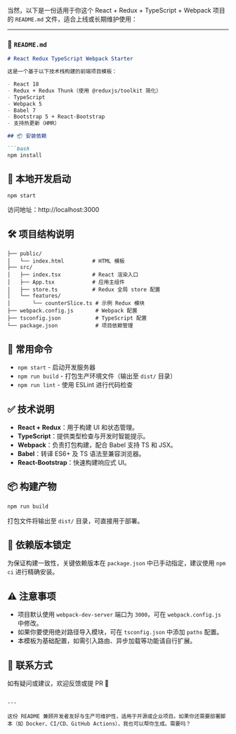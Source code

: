 当然，以下是一份适用于你这个 React + Redux + TypeScript + Webpack 项目的 `README.md` 文件，适合上线或长期维护使用：

---

### 📘 `README.md`

```markdown
# React Redux TypeScript Webpack Starter

这是一个基于以下技术栈构建的前端项目模板：

- React 18
- Redux + Redux Thunk（使用 @reduxjs/toolkit 简化）
- TypeScript
- Webpack 5
- Babel 7
- Bootstrap 5 + React-Bootstrap
- 支持热更新（HMR）

## 📦 安装依赖

```bash
npm install
```

## 🚀 本地开发启动

```bash
npm start
```

访问地址：http://localhost:3000

## 🛠️ 项目结构说明

```
├── public/
│   └── index.html         # HTML 模板
├── src/
│   ├── index.tsx          # React 渲染入口
│   ├── App.tsx            # 应用主组件
│   ├── store.ts           # Redux 全局 store 配置
│   └── features/
│       └── counterSlice.ts # 示例 Redux 模块
├── webpack.config.js       # Webpack 配置
├── tsconfig.json           # TypeScript 配置
└── package.json            # 项目依赖管理
```

## 🧱 常用命令

- `npm start` - 启动开发服务器
- `npm run build` - 打包生产环境文件（输出至 `dist/` 目录）
- `npm run lint` - 使用 ESLint 进行代码检查

## ✅ 技术说明

- **React + Redux**：用于构建 UI 和状态管理。
- **TypeScript**：提供类型检查与开发时智能提示。
- **Webpack**：负责打包构建，配合 Babel 支持 TS 和 JSX。
- **Babel**：转译 ES6+ 及 TS 语法至兼容浏览器。
- **React-Bootstrap**：快速构建响应式 UI。

## 📦 构建产物

```bash
npm run build
```

打包文件将输出至 `dist/` 目录，可直接用于部署。

## 📄 依赖版本锁定

为保证构建一致性，关键依赖版本在 `package.json` 中已手动指定，建议使用 `npm ci` 进行精确安装。

## ⚠️ 注意事项

- 项目默认使用 `webpack-dev-server` 端口为 `3000`，可在 `webpack.config.js` 中修改。
- 如果你要使用绝对路径导入模块，可在 `tsconfig.json` 中添加 `paths` 配置。
- 本模板为基础配置，如需引入路由、异步加载等功能请自行扩展。

## 📮 联系方式

如有疑问或建议，欢迎反馈或提 PR 🎉
```

---

这份 README 兼顾开发者友好与生产可维护性，适用于开源或企业项目。如果你还需要部署脚本（如 Docker、CI/CD、GitHub Actions），我也可以帮你生成。需要吗？